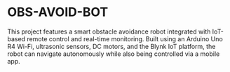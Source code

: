 # OBS-AVOID-BOT
This project features a smart obstacle avoidance robot integrated with IoT-based remote control and real-time monitoring. Built using an Arduino Uno R4 Wi-Fi, ultrasonic sensors, DC motors, and the Blynk IoT platform, the robot can navigate autonomously while also being controlled via a mobile app.

